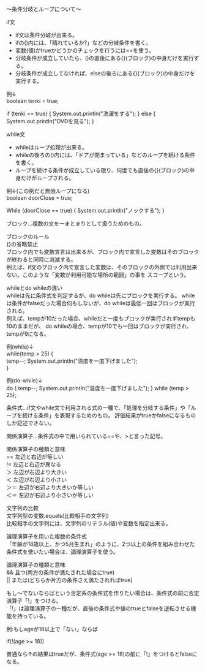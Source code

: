 〜条件分岐とループについて〜

if文
- if文は条件分岐が出来る。
- ifの()内には、「晴れているか?」などの分岐条件を書く。
- 変数(値)がtrueかどうかのチェックを行うには==を使う。
- 分岐条件が成立していたら、()の直後にある{}(ブロック)の中身だけを実行する。
- 分岐条件が成立してなければ、elseの後ろにある{}(ブロック)の中身だけを実行する。

例↓<br>
boolean tenki = true;

if (tenki == true) {
  System.out.println("洗濯をする");
} else {
  System.out.println("DVDを見る");
}

while文
- whileはループ処理が出来る。
- whileの後ろの()内には、「ドアが閉まっている」などのループを続ける条件を書く。
- ループを続ける条件が成立している限り、何度でも直後の{}(ブロック)の中身だけがループされる。

例↓(この例だと無限ループになる)<br>
boolean doorClose = true;

While (doorClose == true) {
  System.out.println("ノックする");
}

ブロック…複数の文を一まとまりとして扱うためのもの。

ブロックのルール<br>
{}の省略禁止<br>
ブロック内でも変数宣言は出来るが、ブロック内で宣言した変数はそのブロックが終わると同時に消滅する。<br>
例えば、if文のブロック内で宣言した変数は、そのブロックの外側では利用出来ない。このような「変数が利用可能な場所の範囲」の事を
スコープという。<br>

whileとdo whileの違い<br>
whileは先に条件式を判定するが、do whileは先にブロックを実行する。
whileは条件がfalseだった場合何もしないが、do whileは最低一回はブロックが実行される。<br>
例えば、tempが10だった場合、whileだと一度もブロックが実行されずtempも10のままだが、
do whileの場合、tempが10でも一回はブロックが実行され、tempが9になる。<br>

例(while)↓<br>
while(temp > 25) {<br>
  temp--;
  System.out.println("温度を一度下げました");<br>
}<br>

例(do-while)↓<br>
do {
  temp--;
  System.out.println("温度を一度下げました");
} while (temp > 25);

条件式…if文やwhile文で利用される式の一種で、「処理を分岐する条件」や「ループを続ける条件」を表現するためのもの。
評価結果がtrueかfalseになるものしか記述できない。<br>

関係演算子…条件式の中で用いられている==や、>と言った記号。<br>

関係演算子の種類と意味<br>
== 左辺と右辺が等しい<br>
!= 左辺と右辺が異なる<br>
＞ 左辺が右辺より大きい<br>
＜ 左辺が右辺より小さい<br>
＞＝ 左辺が右辺より大きいか等しい<br>
＜＝ 左辺が右辺より小さいか等しい<br>

文字列の比較<br>
文字列型の変数.equals(比較相手の文字列)<br>
比較相手の文字列には、文字列のリテラル(値)や変数を指定出来る。<br>

論理演算子を用いた複数の条件式<br>
「年齢が18歳以上、かつ5月生まれ」のように、2つ以上の条件を組み合わせた条件式を使いたい場合は、論理演算子を使う。<br>

論理演算子の種類と意味<br>
&& 且つ(両方の条件が満たされた場合にtrue)<br>
|| または(どちらか片方の条件さえ満たされればtrue)<br>

もし〜でないならばという否定系の条件式を作りたい場合は、条件式の前に否定演算子「!」をつける。<br>
「!」は論理演算子の一種だが、直後の条件式や値のtrueとfalseを逆転させる機能を持っている。<br>

例:もしageが18以上で「ない」ならば<br>

if(!(age >= 18))

普通なら↑の結果はtrueだが、条件式(age >= 18)の前に「!」をつけるとfalseになる。